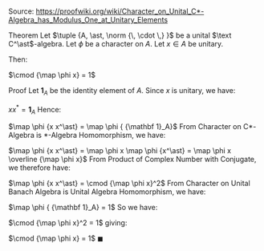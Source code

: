 # 

Source: https://proofwiki.org/wiki/Character_on_Unital_C*-Algebra_has_Modulus_One_at_Unitary_Elements

Theorem
Let $\tuple {A, \ast, \norm {\, \cdot \,} }$ be a unital $\text C^\ast$-algebra.
Let $\phi$ be a character on $A$.
Let $x \in A$ be unitary.

Then:

$\cmod {\map \phi x} = 1$


Proof
Let ${\mathbf 1}_A$ be the identity element of $A$. 
Since $x$ is unitary, we have:

$x x^\ast = {\mathbf 1}_A$
Hence:

$\map \phi {x x^\ast} = \map \phi { {\mathbf 1}_A}$
From Character on C*-Algebra is *-Algebra Homomorphism, we have:

$\map \phi {x x^\ast} = \map \phi x \map \phi {x^\ast} = \map \phi x \overline {\map \phi x}$
From Product of Complex Number with Conjugate, we therefore have:

$\map \phi {x x^\ast} = \cmod {\map \phi x}^2$
From Character on Unital Banach Algebra is Unital Algebra Homomorphism, we have:

$\map \phi { {\mathbf 1}_A} = 1$
So we have:

$\cmod {\map \phi x}^2 = 1$
giving:

$\cmod {\map \phi x} = 1$
$\blacksquare$





